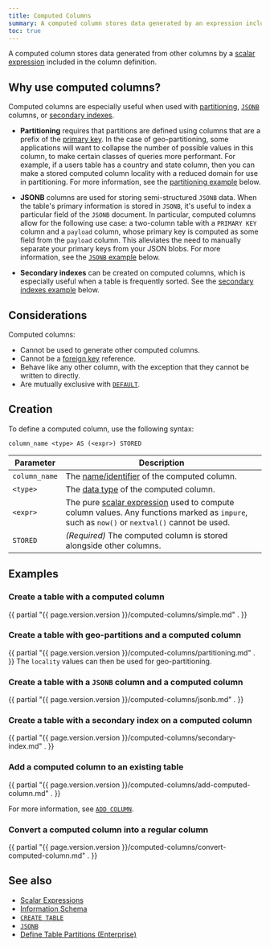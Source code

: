 ```yaml
---
title: Computed Columns
summary: A computed column stores data generated by an expression included in the column definition.
toc: true
---
```


A computed column stores data generated from other columns by a [scalar expression](scalar-expressions.html) included in the column definition.


## Why use computed columns?

Computed columns are especially useful when used with [partitioning](partitioning.html), [`JSONB`](jsonb.html) columns, or [secondary indexes](indexes.html).

- **Partitioning** requires that partitions are defined using columns that are a prefix of the [primary key](primary-key.html). In the case of geo-partitioning, some applications will want to collapse the number of possible values in this column, to make certain classes of queries more performant. For example, if a users table has a country and state column, then you can make a stored computed column locality with a reduced domain for use in partitioning. For more information, see the [partitioning example](#create-a-table-with-geo-partitions-and-a-computed-column) below.

- **JSONB** columns are used for storing semi-structured `JSONB` data. When the table's primary information is stored in `JSONB`, it's useful to index a particular field of the `JSONB` document. In particular, computed columns allow for the following use case: a two-column table with a `PRIMARY KEY` column and a `payload` column, whose primary key is computed as some field from the `payload` column. This alleviates the need to manually separate your primary keys from your JSON blobs. For more information, see the [`JSONB` example](#create-a-table-with-a-jsonb-column-and-a-computed-column) below.

- **Secondary indexes** can be created on computed columns, which is especially useful when a table is frequently sorted. See the [secondary indexes example](#create-a-table-with-a-secondary-index-on-a-computed-column) below.

## Considerations

Computed columns:

- Cannot be used to generate other computed columns.
- Cannot be a [foreign key](foreign-key.html) reference.
- Behave like any other column, with the exception that they cannot be written to directly.
- Are mutually exclusive with [`DEFAULT`](default-value.html).

## Creation

To define a computed column, use the following syntax:

~~~
column_name <type> AS (<expr>) STORED
~~~

Parameter | Description
----------|------------
`column_name` | The [name/identifier](keywords-and-identifiers.html#identifiers) of the computed column.
`<type>` | The [data type](data-types.html) of the computed column.
`<expr>` | The pure [scalar expression](scalar-expressions.html) used to compute column values. Any functions marked as `impure`, such as `now()` or `nextval()` cannot be used.
`STORED` | _(Required)_ The computed column is stored alongside other columns.

## Examples

### Create a table with a computed column

{{ partial "{{ page.version.version }}/computed-columns/simple.md" . }}

### Create a table with geo-partitions and a computed column

{{ partial "{{ page.version.version }}/computed-columns/partitioning.md" . }} The `locality` values can then be used for geo-partitioning.

### Create a table with a `JSONB` column and a computed column

{{ partial "{{ page.version.version }}/computed-columns/jsonb.md" . }}

### Create a table with a secondary index on a computed column

{{ partial "{{ page.version.version }}/computed-columns/secondary-index.md" . }}

### Add a computed column to an existing table

{{ partial "{{ page.version.version }}/computed-columns/add-computed-column.md" . }}

For more information, see [`ADD COLUMN`](add-column.html).

### Convert a computed column into a regular column

{{ partial "{{ page.version.version }}/computed-columns/convert-computed-column.md" . }}

## See also

- [Scalar Expressions](scalar-expressions.html)
- [Information Schema](information-schema.html)
- [`CREATE TABLE`](create-table.html)
- [`JSONB`](jsonb.html)
- [Define Table Partitions (Enterprise)](partitioning.html)
